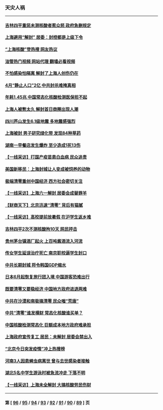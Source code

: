 ### 天灾人祸
---
#### [吉林四平重惩未测核酸者惹众怒 政府急删规定](../../pages/ncid280/n13750501.md?06021245) 
#### [上海避用“解封” 居委：封控都是上级下令](../../pages/ncid280/n13750411.md?06021245) 
#### [“上海核酸”登热搜 网友热议](../../pages/ncid280/n13750250.md?06021245) 
#### [油管热门视频 网站代理 翻墙必看视频](http://209.222.30.114:81/youtube.html?06021245)
#### [不怕感染怕隔离 解封了上海人创伤仍在](../../pages/ncid280/n13750182.md?06021245) 
#### [4月“静止人口”2亿 中共封杀难掩真相](../../pages/ncid280/n13750226.md?06021245) 
#### [年耗1.45兆 中国常态化核酸检测医保担不起](../../pages/ncid280/n13750242.md?06021245) 
#### [上海人被憋太久 解封首日商圈出现人潮](../../pages/ncid280/n13750125.md?06021245) 
#### [四川芦山发生6.1级地震 多地震感强烈](../../pages/ncid280/n13750074.md?06021245) 
#### [上海被封 男子研究绿化带 发现84种草药](../../pages/ncid280/n13750071.md?06021245) 
#### [湖南一早餐店发生爆炸 至少造成1死13伤](../../pages/ncid280/n13749899.md?06021245) 
#### [【一线采访】打国产疫苗患白血病 民众追责](../../pages/ncid280/n13749416.md?06021245) 
#### [美国新移民：上海封城让人变成被饲养的动物](../../pages/ncid280/n13749892.md?06021245) 
#### [极端清零重创中国经济 西方社会密切关注](../../pages/ncid280/n13749627.md?06021245) 
#### [【一线采访】上海六一解封 居委会成替罪羊](../../pages/ncid280/n13749617.md?06021245) 
#### [【财商天下】北京迅速“清零” 背后有猫腻](../../pages/ncid280/n13749490.md?06021245) 
#### [【一线采访】高校提前放暑假 在沪学生返乡难](../../pages/ncid280/n13749385.md?06021245) 
#### [吉林四平2次不测核酸拘10天 网民抨击](../../pages/ncid280/n13749310.md?06021245) 
#### [贵州茅台镇酒厂起火 上百吨酱酒流入河流](../../pages/ncid280/n13749275.md?06021245) 
#### [传女学生延误治疗死亡 南京职校逼学生封口](../../pages/ncid280/n13749245.md?06021245) 
#### [中共长期封城 将令韩国GDP缩水](../../pages/ncid280/n13749210.md?06021245) 
#### [日本6月起恢复旅行团入境 中国游客恐难出行](../../pages/ncid280/n13749192.md?06021245) 
#### [既要清零又要稳经济 中国地方政府进退两难](../../pages/ncid280/n13749183.md?06021245) 
#### [中共在沙漠和南极搞清零 民众嗤“荒唐”](../../pages/ncid280/n13749171.md?06021245) 
#### [中共“清零”谁发横财 常态化核酸谁买单？](../../pages/ncid280/n13748704.md?06021245) 
#### [中国核酸检测常态化 巨额成本地方政府难承担](../../pages/ncid280/n13748745.md?06021245) 
#### [上海政府宣传复工 居民：未解封 居委会禁出入](../../pages/ncid280/n13748713.md?06021245) 
#### [“北京今日突发疫情”冲上热搜榜](../../pages/ncid280/n13748600.md?06021245) 
#### [河南3人因患蜱虫病离世 曾与去世感染者接触](../../pages/ncid280/n13748541.md?06021245) 
#### [湖北5名中学生游泳时被急流冲走 下落不明](../../pages/ncid280/n13748542.md?06021245) 
#### [【一线采访】上海未全解封 大搞核酸劳民伤财](../../pages/ncid280/n13748447.md?06021245) 

---
#### 第 [ [96](./96.md?06021245) / [95](./95.md?06021245) / [94](./94.md?06021245) / [93](./93.md?06021245) / [92](./92.md?06021245) / [91](./91.md?06021245) / [90](./90.md?06021245) / [89](./89.md?06021245) ] 页

